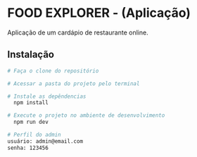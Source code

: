 # FOOD EXPLORER - (Aplicação)

Aplicação de um cardápio de restaurante online.
<br>

## Instalação

```bash
# Faça o clone do repositório

# Acessar a pasta do projeto pelo terminal

# Instale as depêndencias
  npm install

# Execute o projeto no ambiente de desenvolvimento
  npm run dev
```

```bash
# Perfil do admin
usuário: admin@email.com
senha: 123456
```

